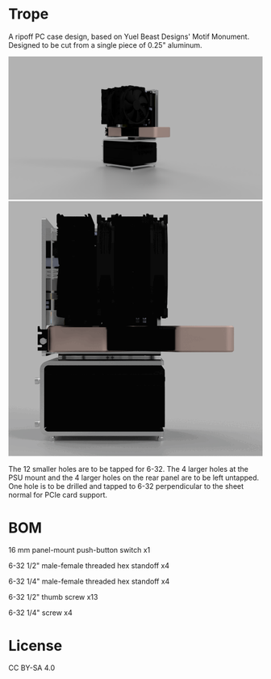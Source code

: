 # Trope
A ripoff PC case design, based on Yuel Beast Designs' Motif Monument. Designed to be cut from a single piece of 0.25" aluminum.

<img src="https://github.com/TheOfficialCzex/Trope/blob/main/Trope_Front_Left.png" alt="Trope PC Case"/>

<img src="https://github.com/TheOfficialCzex/Trope/blob/main/Trope.gif" alt="Trope PC Case Turntable"/>

The 12 smaller holes are to be tapped for 6-32. The 4 larger holes at the PSU mount and the 4 larger holes on the rear panel are to be left untapped. One hole is to be drilled and tapped to 6-32 perpendicular to the sheet normal for PCIe card support.

# BOM

16 mm panel-mount push-button switch x1

6-32 1/2" male-female threaded hex standoff x4

6-32 1/4" male-female threaded hex standoff x4

6-32 1/2" thumb screw x13

6-32 1/4" screw x4

# License

CC BY-SA 4.0
